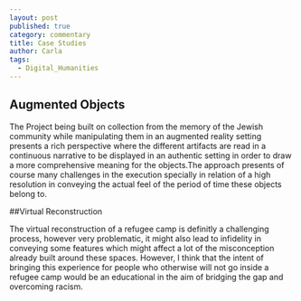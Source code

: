 ```yaml
---
layout: post
published: true
category: commentary
title: Case Studies
author: Carla
tags:
  - Digital_Humanities
---
```

## Augmented Objects 

The Project being built on collection from the memory of the Jewish community while manipulating them in an augmented reality setting presents a rich perspective where the different artifacts are read in a continuous narrative to be displayed in an authentic setting in order to draw a more comprehensive meaning for the objects.The approach presents of course many challenges in the execution specially in relation of a high resolution in conveying the actual feel of the period of time these objects belong to. 

##Virtual Reconstruction

The virtual reconstruction of a refugee camp is definitly a challenging process, however very problematic, it might also lead to infidelity in conveying some features which might affect a lot of the misconception already built around these spaces. 
However, I think that the intent of bringing this experience for people who otherwise will not go inside a refugee camp would be an educational in the aim of bridging the gap and overcoming racism.  


